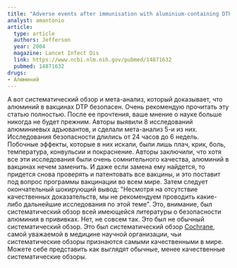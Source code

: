 ```yaml
---
title: "Adverse events after immunisation with aluminium-containing DTP vaccines: systematic review of the evidence"
analyst: amantonio
article:
  type: article
  authors: Jefferson
  year: 2004
  magazine: Lancet Infect Dis
  link: https://www.ncbi.nlm.nih.gov/pubmed/14871632
  pubmed: 14871632
drugs:
- Алюминий
---
```


А вот систематический обзор и мета-анализ, который доказывает, что алюминий в вакцинах DTP безопасен. Очень рекомендую прочитать эту статью полностью. После ее прочтения, ваше мнение о науке больше никогда не будет прежним.
Авторы выявили 8 исследований алюминиевых адъювантов, и сделали мета-анализ 5-и из них.
Исследования безопасности длились от 24 часов до 6 недель. Побочные эффекты, которые в них искали, были лишь плач, крик, боль, температура, конвульсии и покраснение.
Авторы заключили, что хотя все эти исследования были очень сомнительного качества, алюминий в вакцинах нечем заменить. И даже если замена ему найдется, то придется снова проверять и патентовать все вакцины, и это поставит под вопрос программы вакцинации во всем мире.
Затем следует окончательный шокирующий вывод: "Несмотря на отсутствие качественных доказательств, мы не рекомендуем проводить какие-либо дальнейшие исследования по этой теме".
Это, внимание, был систематический обзор всей имеющейся литературы о безопасности алюминия в прививках.
Нет, не совсем так. Это был не обычный систематический обзор. Это был систематический обзор [Cochrane](https://ru.wikipedia.org/wiki/Кокрановское_сотрудничество), самой уважаемой в медицине научной организации, чьи систематические обзоры признаются самыми качественными в мире. Можете себе представить как выглядят обычные, менее качественные систематические обзоры.
